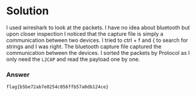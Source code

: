# Solution

I used wireshark to look at the packets. I have no idea about bluetooth but upon closer inspection I noticed that the capture file is simply a communication between two devices. I tried to ctrl + f and { to search for strings and I was right. The bluetooth capture file captured the communication between the devices. I sorted the packets by Protocol as I only need the `L2CAP` and read the payload one by one.

### Answer

```bash
flag{b5be72ab7e0254c056ffb57a0db124ce}
```

